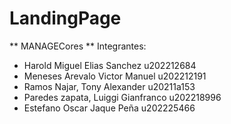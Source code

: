 # LandingPage
** MANAGECores **
Integrantes:  
- Harold Miguel Elias Sanchez u202212684
- Meneses Arevalo Victor Manuel u202212191
- Ramos Najar, Tony Alexander u20211a153
- Paredes zapata, Luiggi Gianfranco u202218996
- Estefano Oscar Jaque Peña u202225466

